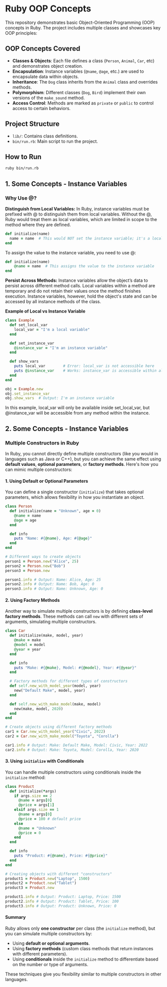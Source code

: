 # Ruby OOP Concepts

This repository demonstrates basic Object-Oriented Programming (OOP) concepts in Ruby. The project includes multiple classes and showcases key OOP principles:

## OOP Concepts Covered

- **Classes & Objects**: Each file defines a class (`Person`, `Animal`, `Car`, etc) and demonstrates object creation.
- **Encapsulation**: Instance variables (`@name`, `@age`, etc.) are used to encapsulate data within objects.
- **Inheritance**: The `Dog` class inherits from the `Animal` class and overrides methods.
- **Polymorphism**: Different classes (`Dog`, `Bird`) implement their own versions of the `make_sound` method.
- **Access Control**: Methods are marked as `private` or `public` to control access to certain behaviors.

## Project Structure
- `lib/`: Contains class definitions.
- `bin/run.rb`: Main script to run the project.

## How to Run
```bash
ruby bin/run.rb
```


## 1. Some Concepts - Instance Variables

### Why Use @?

**Distinguish from Local Variables:** In Ruby, instance variables must be prefixed with @ to distinguish them from local variables. Without the @, Ruby would treat them as local variables, which are limited in scope to the method where they are defined.

```ruby
def initialize(name)
  name = name  # This would NOT set the instance variable; it's a local variable
end
````

To assign the value to the instance variable, you need to use @:

````ruby
def initialize(name)
    @name = name  # This assigns the value to the instance variable
end
````

**Persist Across Methods:** Instance variables allow the object’s data to persist across different method calls. Local variables within a method are temporary and do not retain their values once the method finishes execution. Instance variables, however, hold the object's state and can be accessed by all instance methods of the class.

**Example of Local vs Instance Variable**
````ruby
class Example
  def set_local_var
    local_var = "I'm a local variable"
  end

  def set_instance_var
    @instance_var = "I'm an instance variable"
  end

  def show_vars
    puts local_var        # Error: local_var is not accessible here
    puts @instance_var    # Works: instance_var is accessible within all instance methods
  end
end

obj = Example.new
obj.set_instance_var
obj.show_vars  # Output: I'm an instance variable
````
In this example, local_var will only be available inside set_local_var, but @instance_var will be accessible from any method within the instance.


## 2. Some Concepts - Instance Variables

### Multiple Constructors in Ruby

In Ruby, you cannot directly define multiple constructors (like you would in languages such as Java or C++), but you can achieve the same effect using **default values**, **optional parameters**, or **factory methods**. Here's how you can mimic multiple constructors:

#### 1. Using Default or Optional Parameters

You can define a single constructor (`initialize`) that takes optional parameters, which allows flexibility in how you instantiate an object.

```ruby
class Person
  def initialize(name = "Unknown", age = 0)
    @name = name
    @age = age
  end

  def info
    puts "Name: #{@name}, Age: #{@age}"
  end
end

# Different ways to create objects
person1 = Person.new("Alice", 25)
person2 = Person.new("Bob")
person3 = Person.new

person1.info # Output: Name: Alice, Age: 25
person2.info # Output: Name: Bob, Age: 0
person3.info # Output: Name: Unknown, Age: 0
```

#### 2. Using Factory Methods

Another way to simulate multiple constructors is by defining **class-level factory methods**. These methods can call `new` with different sets of arguments, simulating multiple constructors.

```ruby
class Car
  def initialize(make, model, year)
    @make = make
    @model = model
    @year = year
  end

  def info
    puts "Make: #{@make}, Model: #{@model}, Year: #{@year}"
  end

  # Factory methods for different types of constructors
  def self.new_with_model_year(model, year)
    new("Default Make", model, year)
  end

  def self.new_with_make_model(make, model)
    new(make, model, 2020)
  end
end

# Create objects using different factory methods
car1 = Car.new_with_model_year("Civic", 2022)
car2 = Car.new_with_make_model("Toyota", "Corolla")

car1.info # Output: Make: Default Make, Model: Civic, Year: 2022
car2.info # Output: Make: Toyota, Model: Corolla, Year: 2020
```

#### 3. Using `initialize` with Conditionals

You can handle multiple constructors using conditionals inside the `initialize` method:

```ruby
class Product
  def initialize(*args)
    if args.size == 2
      @name = args[0]
      @price = args[1]
    elsif args.size == 1
      @name = args[0]
      @price = 100 # default price
    else
      @name = "Unknown"
      @price = 0
    end
  end

  def info
    puts "Product: #{@name}, Price: #{@price}"
  end
end

# Creating objects with different "constructors"
product1 = Product.new("Laptop", 1500)
product2 = Product.new("Tablet")
product3 = Product.new

product1.info # Output: Product: Laptop, Price: 1500
product2.info # Output: Product: Tablet, Price: 100
product3.info # Output: Product: Unknown, Price: 0
```

#### Summary

Ruby allows only **one constructor** per class (the `initialize` method), but you can simulate multiple constructors by:
  - Using **default or optional arguments**.
  - Using **factory methods** (custom class methods that return instances with different parameters).
  - Using **conditionals** inside the `initialize` method to differentiate based on the number or type of arguments.

These techniques give you flexibility similar to multiple constructors in other languages.